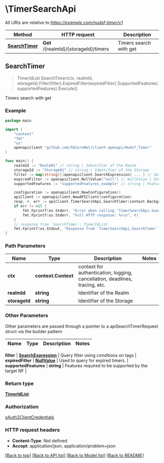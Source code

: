 # \TimerSearchApi

All URIs are relative to *https://example.com/nudsf-timer/v1*

Method | HTTP request | Description
------------- | ------------- | -------------
[**SearchTimer**](TimerSearchApi.md#SearchTimer) | **Get** /{realmId}/{storageId}/timers | Timers search with get



## SearchTimer

> TimerIdList SearchTimer(ctx, realmId, storageId).Filter(filter).ExpiredFilter(expiredFilter).SupportedFeatures(supportedFeatures).Execute()

Timers search with get



### Example

```go
package main

import (
    "context"
    "fmt"
    "os"
    openapiclient "github.com/5GCoreNet/client-openapi/Nudsf_Timer"
)

func main() {
    realmId := "Realm01" // string | Identifier of the Realm
    storageId := "Storage01" // string | Identifier of the Storage
    filter := map[string][]openapiclient.SearchExpression{ ... } // SearchExpression | Query filter using conditions on tags (optional)
    expiredFilter := openapiclient.NullValue("null") // NullValue | Used to query for expired timers. (optional)
    supportedFeatures := "supportedFeatures_example" // string | Features required to be supported by the target NF (optional)

    configuration := openapiclient.NewConfiguration()
    apiClient := openapiclient.NewAPIClient(configuration)
    resp, r, err := apiClient.TimerSearchApi.SearchTimer(context.Background(), realmId, storageId).Filter(filter).ExpiredFilter(expiredFilter).SupportedFeatures(supportedFeatures).Execute()
    if err != nil {
        fmt.Fprintf(os.Stderr, "Error when calling `TimerSearchApi.SearchTimer``: %v\n", err)
        fmt.Fprintf(os.Stderr, "Full HTTP response: %v\n", r)
    }
    // response from `SearchTimer`: TimerIdList
    fmt.Fprintf(os.Stdout, "Response from `TimerSearchApi.SearchTimer`: %v\n", resp)
}
```

### Path Parameters


Name | Type | Description  | Notes
------------- | ------------- | ------------- | -------------
**ctx** | **context.Context** | context for authentication, logging, cancellation, deadlines, tracing, etc.
**realmId** | **string** | Identifier of the Realm | 
**storageId** | **string** | Identifier of the Storage | 

### Other Parameters

Other parameters are passed through a pointer to a apiSearchTimerRequest struct via the builder pattern


Name | Type | Description  | Notes
------------- | ------------- | ------------- | -------------


 **filter** | [**SearchExpression**](SearchExpression.md) | Query filter using conditions on tags | 
 **expiredFilter** | [**NullValue**](NullValue.md) | Used to query for expired timers. | 
 **supportedFeatures** | **string** | Features required to be supported by the target NF | 

### Return type

[**TimerIdList**](TimerIdList.md)

### Authorization

[oAuth2ClientCredentials](../README.md#oAuth2ClientCredentials)

### HTTP request headers

- **Content-Type**: Not defined
- **Accept**: application/json, application/problem+json

[[Back to top]](#) [[Back to API list]](../README.md#documentation-for-api-endpoints)
[[Back to Model list]](../README.md#documentation-for-models)
[[Back to README]](../README.md)

